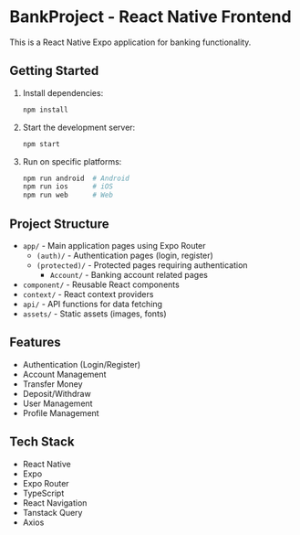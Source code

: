 # BankProject - React Native Frontend

This is a React Native Expo application for banking functionality.

## Getting Started

1. Install dependencies:
   ```bash
   npm install
   ```

2. Start the development server:
   ```bash
   npm start
   ```

3. Run on specific platforms:
   ```bash
   npm run android  # Android
   npm run ios      # iOS
   npm run web      # Web
   ```

## Project Structure

- `app/` - Main application pages using Expo Router
  - `(auth)/` - Authentication pages (login, register)
  - `(protected)/` - Protected pages requiring authentication
    - `Account/` - Banking account related pages
- `component/` - Reusable React components
- `context/` - React context providers
- `api/` - API functions for data fetching
- `assets/` - Static assets (images, fonts)

## Features

- Authentication (Login/Register)
- Account Management
- Transfer Money
- Deposit/Withdraw
- User Management
- Profile Management

## Tech Stack

- React Native
- Expo
- Expo Router
- TypeScript
- React Navigation
- Tanstack Query
- Axios 